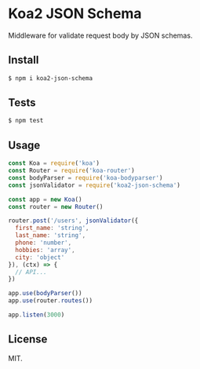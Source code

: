 # Koa2 JSON Schema

Middleware for validate request body by JSON schemas.

## Install

```sh
$ npm i koa2-json-schema
```

## Tests

```sh
$ npm test
```

## Usage

```js
const Koa = require('koa')
const Router = require('koa-router')
const bodyParser = require('koa-bodyparser')
const jsonValidator = require('koa2-json-schema')

const app = new Koa()
const router = new Router()

router.post('/users', jsonValidator({
  first_name: 'string',
  last_name: 'string',
  phone: 'number',
  hobbies: 'array',
  city: 'object'
}), (ctx) => {
  // API...
})

app.use(bodyParser())
app.use(router.routes())

app.listen(3000)
```

## License

MIT.